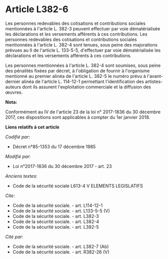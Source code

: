 # Article L382-6

Les personnes redevables des cotisations et contributions sociales mentionnées à l'article L. 382-3 peuvent effectuer par
voie dématérialisée les déclarations et les versements afférents à ces contributions. Les personnes redevables des
cotisations et contributions sociales mentionnées à l'article L. 382-4 sont tenues, sous peine des majorations prévues au II
de l'article L. 133-5-5, d'effectuer par voie dématérialisée les déclarations et les versements afférents à ces
contributions. 

Les personnes mentionnées à l'article L. 382-4 sont soumises, sous peine des pénalités fixées par décret, à l'obligation de
fournir à l'organisme mentionné au premier alinéa de l'article L. 382-5 le numéro prévu à l'avant-dernier alinéa de l'article
L. 114-12-1 permettant l'identification des artistes-auteurs dont ils assurent l'exploitation commerciale et la diffusion des
œuvres.

**Nota:**

Conformément au IV de l'article 23 de la loi n° 2017-1836 du 30 décembre 2017, ces dispositions sont applicables à compter du
1er janvier 2018.

**Liens relatifs à cet article**

_Codifié par_:

  - Décret n°85-1353 du 17 décembre 1985

_Modifié par_:

  - Loi n°2017-1836 du 30 décembre 2017 - art. 23

_Anciens textes_:

  - Code de la sécurité sociale L613-4 V ELEMENTS LEGISLATIFS

_Cite_:

  - Code de la sécurité sociale. - art. L114-12-1
  - Code de la sécurité sociale. - art. L133-5-5 (V)
  - Code de la sécurité sociale. - art. L382-3
  - Code de la sécurité sociale. - art. L382-4
  - Code de la sécurité sociale. - art. L382-5

_Cité par_:

  - Code de la sécurité sociale. - art. L382-7 (Ab)
  - Code de la sécurité sociale. - art. R382-26 (V)
